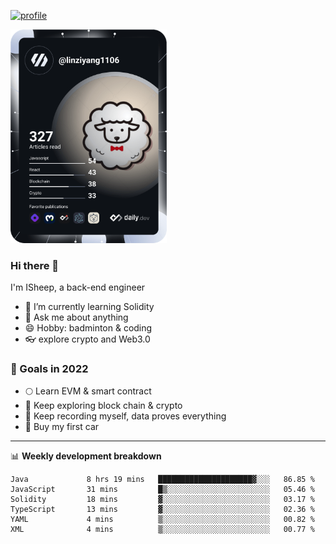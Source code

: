 [![profile](http://img.codelin.xyz/hello-im-isheep.svg)](https://www.calligrapher.ai/)

<a href="https://app.daily.dev/linziyang1106"><img src="/devcard.png" width="250" alt="ISheep's Dev Card"/></a>

### Hi there 🐏

I'm ISheep, a back-end engineer

- 🔭 I’m currently learning Solidity
- 💬 Ask me about anything
- 😄 Hobby: badminton & coding
- 👓 explore crypto and Web3.0

### 🚀 Goals in 2022
+ 🌕 Learn EVM & smart contract
+ 🤔 Keep exploring block chain & crypto
+ 🐏 Keep recording myself, data proves everything
+ 🚗 Buy my first car

-------

📊 **Weekly development breakdown**
<!--START_SECTION:waka-->

```text
Java             8 hrs 19 mins   █████████████████████▓░░░   86.85 %
JavaScript       31 mins         █▒░░░░░░░░░░░░░░░░░░░░░░░   05.46 %
Solidity         18 mins         ▓░░░░░░░░░░░░░░░░░░░░░░░░   03.17 %
TypeScript       13 mins         ▓░░░░░░░░░░░░░░░░░░░░░░░░   02.36 %
YAML             4 mins          ▒░░░░░░░░░░░░░░░░░░░░░░░░   00.82 %
XML              4 mins          ▒░░░░░░░░░░░░░░░░░░░░░░░░   00.77 %
```

<!--END_SECTION:waka-->
